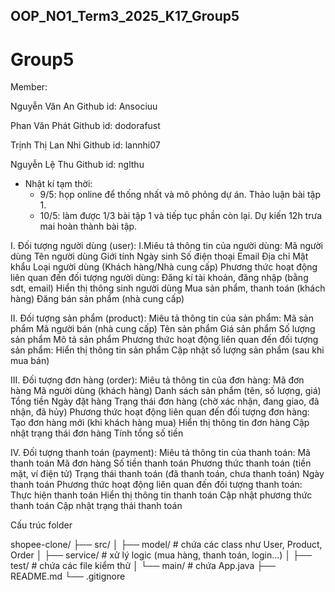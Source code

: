 ## OOP_NO1_Term3_2025_K17_Group5

# Group5

Member:

Nguyễn Văn An
Github id: Ansociuu

Phan Văn Phát
Github id: dodorafust

Trịnh Thị Lan Nhi
Github id: lannhi07

Nguyễn Lệ Thu
Github id: nglthu


- Nhật kí tạm thời: 
  + 9/5: họp online để thống nhất và mô phỏng dự án. Thảo luận bài tập 1.
  + 10/5: làm được 1/3 bài tập 1 và tiếp tục phần còn lại. Dự kiến 12h trưa mai hoàn thành bài tập.

I. Đối tượng người dùng (user):
I.Miêu tả thông tin của người dùng:
Mã người dùng
Tên người dùng
Giới tính
Ngày sinh
Số điện thoại
Email
Địa chỉ
Mật khẩu
Loại người dùng (Khách hàng/Nhà cung cấp)
Phương thức hoạt động liên quan đến đối tượng người dùng:
Đăng kí tài khoản, đăng nhập (bằng sdt, email)
Hiển thị thông sinh người dùng
Mua sản phẩm, thanh toán (khách hàng)
Đăng bán sản phẩm (nhà cung cấp)

II. Đối tượng sản phẩm (product):
Miêu tả thông tin của sản phẩm:
Mã sản phẩm
Mã người bán (nhà cung cấp)
Tên sản phẩm
Giá sản phẩm
Số lượng sản phẩm
Mô tả sản phẩm
Phương thức hoạt động liên quan đến đối tượng sản phẩm:
Hiển thị thông tin sản phẩm
Cập nhật số lượng sản phẩm (sau khi mua bán)

III. Đối tượng đơn hàng (order):
Miêu tả thông tin của đơn hàng:
Mã đơn hàng
Mã người dùng (khách hàng)
Danh sách sản phẩm (tên, số lượng, giá)
Tổng tiền
Ngày đặt hàng
Trạng thái đơn hàng (chờ xác nhận, đang giao, đã nhận, đã hủy)
Phương thức hoạt động liên quan đến đối tượng đơn hàng:
Tạo đơn hàng mới (khi khách hàng mua)
Hiển thị thông tin đơn hàng
Cập nhật trạng thái đơn hàng
Tính tổng số tiền

IV. Đối tượng thanh toán (payment):
Miêu tả thông tin của thanh toán:
Mã thanh toán
Mã đơn hàng
Số tiền thanh toán
Phương thức thanh toán (tiền mặt, ví điện tử)
Trạng thái thanh toán (đã thanh toán, chưa thanh toán)
Ngày thanh toán
Phương thức hoạt động liên quan đến đối tượng thanh toán:
Thực hiện thanh toán
Hiển thị thông tin thanh toán
Cập nhật phương thức thanh toán
Cập nhật trạng thái thanh toán



Cấu trúc folder

shopee-clone/
├── src/
│   ├── model/           # chứa các class như User, Product, Order
│   ├── service/         # xử lý logic (mua hàng, thanh toán, login...)
│   ├── test/            # chứa các file kiểm thử
│   └── main/            # chứa App.java
├── README.md
└── .gitignore




